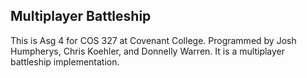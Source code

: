## Multiplayer Battleship
This is Asg 4 for COS 327 at Covenant College. Programmed by Josh Humpherys, Chris Koehler, and Donnelly Warren. It is a multiplayer battleship implementation.